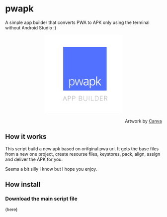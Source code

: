 # pwapk
A simple app builder that converts PWA to APK only using the terminal without Android Studio :)
<br />
<p align="center"><img src="https://raw.githubusercontent.com/saymoncoppi/pwapk/master/pwapk.png" height="50%" width="50%"></p>
<div align="right">Artwork by <a href="https://www.canva.com/">Canva</a></div>

## How it works
This script build a new apk based on orifginal pwa url. 
It gets the base files from a new one project, create resourse files, keystores, pack, align, assign and deliver the APK for you.   

Seems a bit silly I know but I hope you enjoy. 

## How install
### Download the main script file
(here)

